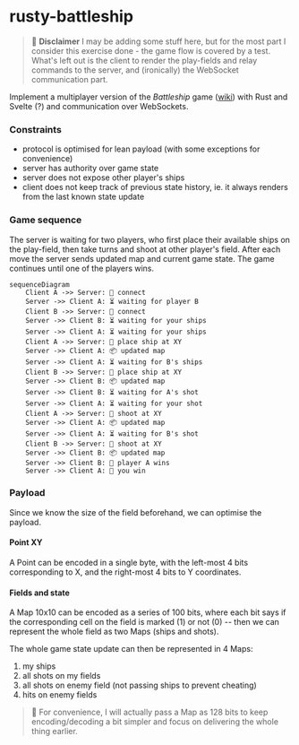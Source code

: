# rusty-battleship

> 📝 **Disclaimer** I may be adding some stuff here, but for the most part I consider this exercise done - the game flow is covered by a test. What's left out is the client to render the play-fields and relay commands to the server, and (ironically) the WebSocket communication part.

Implement a multiplayer version of the *Battleship* game ([wiki](https://en.wikipedia.org/wiki/Battleship_(game))) with Rust and Svelte (?) and communication over WebSockets.

### Constraints

- protocol is optimised for lean payload (with some exceptions for convenience)
- server has authority over game state
- server does not expose other player's ships
- client does not keep track of previous state history, ie. it always renders from the last known state update

### Game sequence

The server is waiting for two players, who first place their available ships on the play-field, then take turns and shoot at other player's field. After each move the server sends updated map and current game state. The game continues until one of the players wins.

```mermaid
sequenceDiagram
    Client A ->> Server: 🤝 connect
    Server ->> Client A: ⏳ waiting for player B
    Client B ->> Server: 🤝 connect
    Server ->> Client B: ⏳ waiting for your ships
    Server ->> Client A: ⏳ waiting for your ships
    Client A ->> Server: 🚢 place ship at XY
    Server ->> Client A: 📦 updated map
    Server ->> Client A: ⏳ waiting for B's ships
    Client B ->> Server: 🚢 place ship at XY
    Server ->> Client B: 📦 updated map
    Server ->> Client B: ⏳ waiting for A's shot
    Server ->> Client A: ⏳ waiting for your shot
    Client A ->> Server: 🎯 shoot at XY
    Server ->> Client A: 📦 updated map
    Server ->> Client A: ⏳ waiting for B's shot
    Client B ->> Server: 🎯 shoot at XY
    Server ->> Client B: 📦 updated map
    Server ->> Client B: 🥈 player A wins
    Server ->> Client A: 🥇 you win
```

### Payload

Since we know the size of the field beforehand, we can optimise the payload.

#### Point XY

A Point can be encoded in a single byte, with the left-most 4 bits corresponding to X, and the right-most 4 bits to Y coordinates.

#### Fields and state

A Map 10x10 can be encoded as a series of 100 bits, where each bit says if the corresponding cell on the field is marked (1) or not (0) -- then we can represent the whole field as two Maps (ships and shots).

The whole game state update can then be represented in 4 Maps:
1. my ships
2. all shots on my fields
3. all shots on enemy field (not passing ships to prevent cheating)
4. hits on enemy fields

> 📝 For convenience, I will actually pass a Map as 128 bits to keep encoding/decoding a bit simpler and focus on delivering the whole thing earlier.
